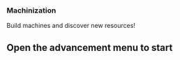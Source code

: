 ### Machinization  
Build machines and discover new resources!

## Open the advancement menu to start
